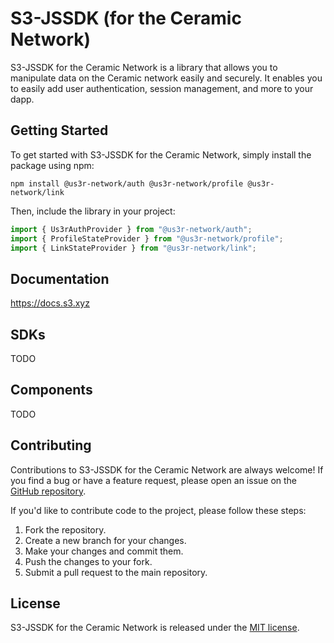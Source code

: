 # S3-JSSDK (for the Ceramic Network)

S3-JSSDK for the Ceramic Network is a library that allows you to manipulate data on the Ceramic network easily and securely.
It enables you to easily add user authentication, session management, and more to your dapp.

## Getting Started

To get started with S3-JSSDK for the Ceramic Network, simply install the package using npm:

```
npm install @us3r-network/auth @us3r-network/profile @us3r-network/link
```

Then, include the library in your project:

```javascript
import { Us3rAuthProvider } from "@us3r-network/auth";
import { ProfileStateProvider } from "@us3r-network/profile";
import { LinkStateProvider } from "@us3r-network/link";
```

## Documentation

https://docs.s3.xyz

## SDKs

TODO

## Components

TODO

## Contributing

Contributions to S3-JSSDK for the Ceramic Network are always welcome! If you find a bug or have a feature request, please open an issue on the [GitHub repository](https://github.com/us3r-network/s3-jssdk-ceramic/issues).

If you'd like to contribute code to the project, please follow these steps:

1. Fork the repository.
2. Create a new branch for your changes.
3. Make your changes and commit them.
4. Push the changes to your fork.
5. Submit a pull request to the main repository.

## License

S3-JSSDK for the Ceramic Network is released under the [MIT license](https://opensource.org/licenses/MIT).
